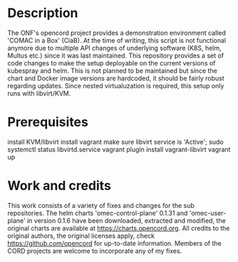 # Description
The ONF's opencord project provides a demonstration environment called 'COMAC in a Box' (CiaB). At the time of writing, this script is not functional anymore due to multiple API changes of underlying software (K8S, helm, Multus etc.) since it was last maintained. This repository provides a set of code changes to make the setup deployable on the current versions of kubespray and helm. This is not planned to be maintained but since the chart and Docker image versions are hardcoded, it should be fairly robust regarding updates.
Since nested virtualuzation is required, this setup only runs with libvirt/KVM.

# Prerequisites
install KVM/libvirt
install vagrant
make sure libvirt service is 'Active'; sudo systemctl status libvirtd.service
vagrant plugin install vagrant-libvirt
vagrant up

# Work and credits
This work consists of a variety of fixes and changes for the sub repositories. The helm charts 'omec-control-plane' 0.1.31 and 'omec-user-plane' in version 0.1.6 have been downloaded, extracted and modified, the original charts are available at https://charts.opencord.org. All credits to the original authors, the original licenses apply, check https://github.com/opencord for up-to-date information.
Members of the CORD projects are welcome to incorporate any of my fixes.
